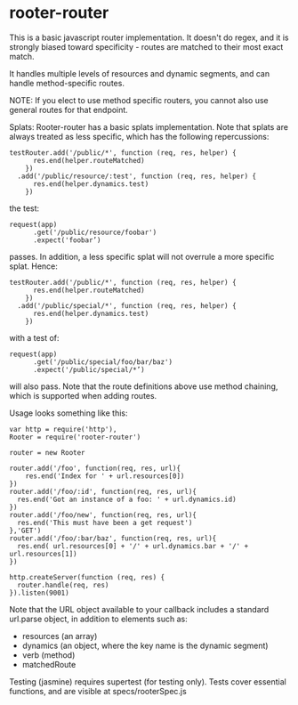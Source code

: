# rooter-router

This is a basic javascript router implementation. It doesn't do regex, and it is strongly biased toward specificity - routes are matched to their most exact match.

It handles multiple levels of resources and dynamic segments, and can handle method-specific routes.

NOTE: If you elect to use method specific routers, you cannot also use general routes for that endpoint.

Splats: Rooter-router has a basic splats implementation. Note that splats are always treated as less specific, which has the following repercussions:
```
testRouter.add('/public/*', function (req, res, helper) {
      res.end(helper.routeMatched)
    })
  .add('/public/resource/:test', function (req, res, helper) {
      res.end(helper.dynamics.test)
    })
```

the test:

```
request(app)
      .get('/public/resource/foobar')
      .expect('foobar’)
```

passes. In addition, a less specific splat will not overrule a more specific splat. Hence:

```
testRouter.add('/public/*', function (req, res, helper) {
      res.end(helper.routeMatched)
    })
  .add('/public/special/*', function (req, res, helper) {
      res.end(helper.dynamics.test)
    })
```
with a test of:
```
request(app)
      .get('/public/special/foo/bar/baz')
      .expect('/public/special/*’)
```
will also pass. Note that the route definitions above use method chaining, which is supported when adding routes.

Usage looks something like this:

```
var http = require('http'),
Rooter = require('rooter-router')

router = new Rooter

router.add('/foo', function(req, res, url){
    res.end('Index for ' + url.resources[0])
})
router.add('/foo/:id', function(req, res, url){
  res.end('Got an instance of a foo: ' + url.dynamics.id)
})
router.add('/foo/new', function(req, res, url){
  res.end('This must have been a get request')
},'GET')
router.add('/foo/:bar/baz', function(req, res, url){
  res.end( url.resources[0] + '/' + url.dynamics.bar + '/' + url.resources[1])
})

http.createServer(function (req, res) {
  router.handle(req, res)
}).listen(9001)
```

Note that the URL object available to your callback includes a standard url.parse object, in addition to elements such as:
* resources (an array)
* dynamics (an object, where the key name is the dynamic segment)
* verb (method)
* matchedRoute

Testing (jasmine) requires supertest (for testing only). Tests cover essential functions, and are visible at specs/rooterSpec.js
